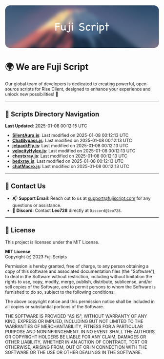 ![Banner](.github/b.webp)

# 🌍 **We are Fuji Script**

Our global team of developers is dedicated to creating powerful, open-source scripts for Rise Client, designed to enhance your experience and unlock new possibilities! 🌟

---
<!-- SCRIPTS_NAVIGATION_START -->
## 📂 **Scripts Directory Navigation**

**Last Updated**: 2025-01-08 00:12:15 UTC

- **[SilentAura.js](scripts/SilentAura.js)**: Last modified on 2025-01-08 00:12:13 UTC
- **[ChatBypass.js](scripts/ChatBypass.js)**: Last modified on 2025-01-08 00:12:13 UTC
- **[jetpackFly.js](scripts/jetpackFly.js)**: Last modified on 2025-01-08 00:12:13 UTC
- **[velocityHylex.js](scripts/velocityHylex.js)**: Last modified on 2025-01-08 00:12:13 UTC
- **[chestxray.js](scripts/chestxray.js)**: Last modified on 2025-01-08 00:12:13 UTC
- **[bedxray.js](scripts/bedxray.js)**: Last modified on 2025-01-08 00:12:13 UTC
- **[chatMacro.js](scripts/chatMacro.js)**: Last modified on 2025-01-08 00:12:13 UTC

<!-- SCRIPTS_NAVIGATION_END -->

---

## 💬 **Contact Us**  
- 📬 **Support Email**: Reach out to us at [support@fujiscript.com](mailto:support@fujiscript.com) for any questions or assistance.  
- 💬 **Discord**: Contact **Leo728** directly at `Discord@leo728`.

---

## 📜 **License**

This project is licensed under the MIT License.  

**MIT License**  
Copyright (c) 2023 Fuji Scripts  

Permission is hereby granted, free of charge, to any person obtaining a copy of this software and associated documentation files (the "Software"), to deal in the Software without restriction, including without limitation the rights to use, copy, modify, merge, publish, distribute, sublicense, and/or sell copies of the Software, and to permit persons to whom the Software is furnished to do so, subject to the following conditions:  

The above copyright notice and this permission notice shall be included in all copies or substantial portions of the Software.  

THE SOFTWARE IS PROVIDED "AS IS", WITHOUT WARRANTY OF ANY KIND, EXPRESS OR IMPLIED, INCLUDING BUT NOT LIMITED TO THE WARRANTIES OF MERCHANTABILITY, FITNESS FOR A PARTICULAR PURPOSE AND NONINFRINGEMENT. IN NO EVENT SHALL THE AUTHORS OR COPYRIGHT HOLDERS BE LIABLE FOR ANY CLAIM, DAMAGES OR OTHER LIABILITY, WHETHER IN AN ACTION OF CONTRACT, TORT OR OTHERWISE, ARISING FROM, OUT OF OR IN CONNECTION WITH THE SOFTWARE OR THE USE OR OTHER DEALINGS IN THE SOFTWARE.  

